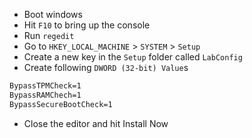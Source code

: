 - Boot windows
- Hit `F10` to bring up the console
- Run `regedit`
- Go to `HKEY_LOCAL_MACHINE` > `SYSTEM` > `Setup`
- Create a new key in the `Setup` folder called `LabConfig`
- Create following `DWORD (32-bit) Value`s

```txt
BypassTPMCheck=1
BypassRAMChech=1
BypassSecureBootCheck=1
```

- Close the editor and hit Install Now